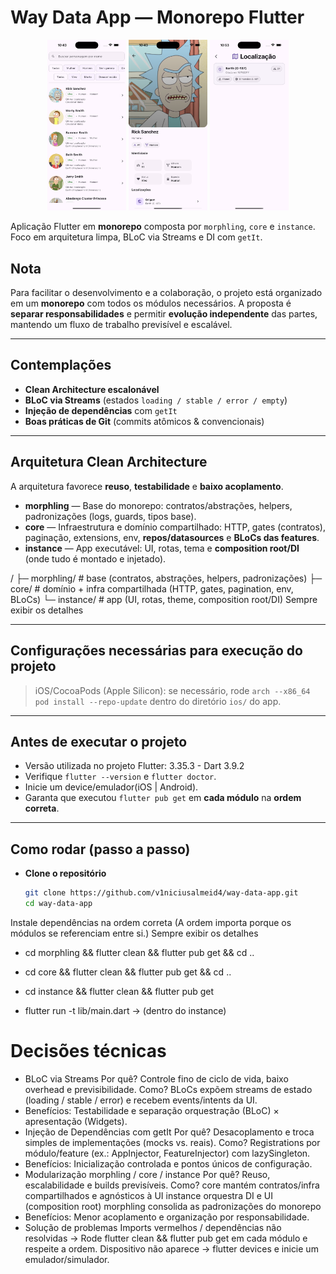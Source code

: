 # Way Data App — Monorepo Flutter

<p align="center">
  <img src="instance/assets/screens/home.png" alt="Home" width="25%" />
  <img src="instance/assets/screens/character.png" alt="Character" width="25%" />
  <img src="instance/assets/screens/localization.png" alt="Localização" width="25%" />

</p>

Aplicação Flutter em **monorepo** composta por `morphling`, `core` e `instance`.
Foco em arquitetura limpa, BLoC via Streams e DI com `getIt`.

## Nota

Para facilitar o desenvolvimento e a colaboração, o projeto está organizado em um **monorepo** com todos os módulos necessários. A proposta é **separar responsabilidades** e permitir **evolução independente** das partes, mantendo um fluxo de trabalho previsível e escalável.

---

## Contemplações

* **Clean Architecture escalonável**
* **BLoC via Streams** (estados `loading / stable / error / empty`)
* **Injeção de dependências** com `getIt`
* **Boas práticas de Git** (commits atômicos & convencionais)

---

## Arquitetura Clean Architecture

A arquitetura favorece **reuso**, **testabilidade** e **baixo acoplamento**.

* **morphling** — Base do monorepo: contratos/abstrações, helpers, padronizações (logs, guards, tipos base).
* **core** — Infraestrutura e domínio compartilhado: HTTP, gates (contratos), paginação, extensions, env, **repos/datasources** e **BLoCs das features**.
* **instance** — App executável: UI, rotas, tema e **composition root/DI** (onde tudo é montado e injetado).

/
├─ morphling/ # base (contratos, abstrações, helpers, padronizações)
├─ core/ # domínio + infra compartilhada (HTTP, gates, pagination, env, BLoCs)
└─ instance/ # app (UI, rotas, theme, composition root/DI)
Sempre exibir os detalhes

---

## Configurações necessárias para execução do projeto

> iOS/CocoaPods (Apple Silicon): se necessário, rode `arch --x86_64 pod install --repo-update` dentro do diretório `ios/` do app.

---

## Antes de executar o projeto

* Versão utilizada no projeto Flutter: 3.35.3 - Dart 3.9.2
* Verifique `flutter --version` e `flutter doctor`.
* Inicie um device/emulador(iOS | Android).
* Garanta que executou `flutter pub get` em **cada módulo** na **ordem correta**.

---

## Como rodar (passo a passo)

* **Clone o repositório**
  ```bash
  git clone https://github.com/v1niciusalmeid4/way-data-app.git
  cd way-data-app
Instale dependências na ordem correta
(A ordem importa porque os módulos se referenciam entre si.)
Sempre exibir os detalhes

* cd morphling && flutter clean && flutter pub get && cd ..
* cd core  && flutter clean && flutter pub get && cd ..
* cd instance  && flutter clean && flutter pub get
  
* flutter run -t lib/main.dart -> (dentro do instance)

# Decisões técnicas
* BLoC via Streams
Por quê? Controle fino de ciclo de vida, baixo overhead e previsibilidade.
Como? BLoCs expõem streams de estado (loading / stable / error) e recebem events/intents da UI.
* Benefícios: Testabilidade e separação orquestração (BLoC) × apresentação (Widgets).
* Injeção de Dependências com getIt
Por quê? Desacoplamento e troca simples de implementações (mocks vs. reais).
Como? Registrations por módulo/feature (ex.: AppInjector, FeatureInjector) com lazySingleton.
* Benefícios: Inicialização controlada e pontos únicos de configuração.
* Modularização morphling / core / instance
Por quê? Reuso, escalabilidade e builds previsíveis.
Como?
core mantém contratos/infra compartilhados e agnósticos à UI
instance orquestra DI e UI (composition root)
morphling consolida as padronizações do monorepo
* Benefícios: Menor acoplamento e organização por responsabilidade.
* Solução de problemas
Imports vermelhos / dependências não resolvidas
→ Rode flutter clean && flutter pub get em cada módulo e respeite a ordem.
Dispositivo não aparece
→ flutter devices e inicie um emulador/simulador.
